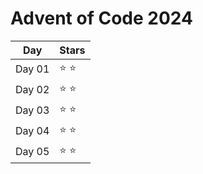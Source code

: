 # Advent of Code 2024
 
| Day | Stars |
| --- | --- |
| Day 01 | ⭐ ⭐ |
| Day 02 | ⭐ ⭐ |
| Day 03 | ⭐ ⭐ |
| Day 04 | ⭐ ⭐ |
| Day 05 | ⭐ ⭐ |